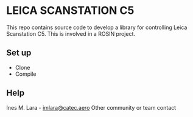 # LEICA SCANSTATION C5 #

This repo contains source code to develop a library for controlling Leica Scanstation C5.
This is involved in a ROSIN project.

## Set up ##

* Clone
* Compile

## Help ##
Ines M. Lara - imlara@catec.aero
Other community or team contact